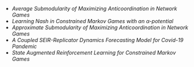 <ul>
  <li><em> Average Submodularity of Maximizing Anticoordination in Network Games </em> </li>
  <li><em> Learning Nash in Constrained Markov Games with an α-potential </em></li>
  <li><em> Approximate Submodularity of Maximizing Anticoordination in Network Games </em></li>
  <li><em> A Coupled SEIR-Replicator Dynamics Forecasting Model for Covid-19 Pandemic </em></li>
  <li><em> State Augmented Reinforcement Learning for Constrained Markov Games </em></li>
</ul>

